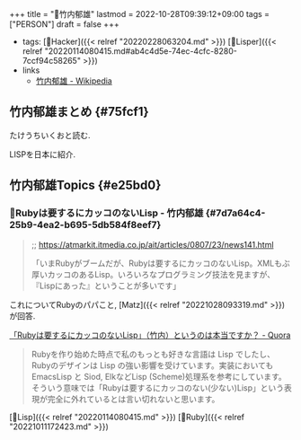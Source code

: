 +++
title = "👨竹内郁雄"
lastmod = 2022-10-28T09:39:12+09:00
tags = ["PERSON"]
draft = false
+++

-   tags: [🔖Hacker]({{< relref "20220228063204.md" >}}) [🔖Lisper]({{< relref "20220114080415.md#ab4c4d5e-74ec-4cfc-8280-7ccf94c58265" >}})
-   links
    -   [竹内郁雄 - Wikipedia](https://ja.wikipedia.org/wiki/%E7%AB%B9%E5%86%85%E9%83%81%E9%9B%84)


## 竹内郁雄まとめ {#75fcf1}

たけうちいくおと読む.

LISPを日本に紹介.


## 竹内郁雄Topics {#e25bd0}


### 📜Rubyは要するにカッコのないLisp - 竹内郁雄 {#7d7a64c4-25b9-4ea2-b695-5db584f8eef7}

> ;; <https://atmarkit.itmedia.co.jp/ait/articles/0807/23/news141.html>
>
> 「いまRubyがブームだが、Rubyは要するにカッコのないLisp。XMLもぶ厚いカッコのあるLisp。いろいろなプログラミング技法を見ますが、『Lispにあった』ということが多いです」

これについてRubyのパパこと, [Matz]({{< relref "20221028093319.md" >}})が回答.

[「Rubyは要するにカッコのないLisp」（竹内）というのは本当ですか？ - Quora](https://jp.quora.com/Ruby-ha-yousu-runi-kakko-no-nai-Lisp-takeuchi-toiu-no-ha-hontou-desu-ka)

> Rubyを作り始めた時点で私のもっとも好きな言語は Lisp でしたし、Rubyのデザインは Lisp の強い影響を受けています。実装においても EmacsLisp と Siod, ElkなどLisp (Scheme)処理系を参考にしています。そういう意味では「Rubyは要するにカッコのない(少ない)Lisp」という表現が完全に外れているとは言い切れないと思います。

[🔖Lisp]({{< relref "20220114080415.md" >}}) [🔖Ruby]({{< relref "20221011172423.md" >}})
